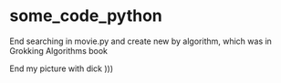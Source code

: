 # some_code_python
End searching in movie.py and create new by algorithm, which was in Grokking Algorithms book

End my picture with dick )))
